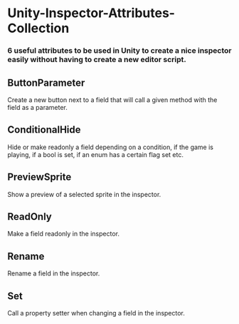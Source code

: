 # Unity-Inspector-Attributes-Collection
### 6 useful attributes to be used in Unity to create a nice inspector easily without having to create a new editor script.

## ButtonParameter

Create a new button next to a field that will call a given method with the field as a parameter.

## ConditionalHide

Hide or make readonly a field depending on a condition, if the game is playing, if a bool is set, if an enum has a certain flag set etc.

## PreviewSprite

Show a preview of a selected sprite in the inspector.

## ReadOnly

Make a field readonly in the inspector.

## Rename

Rename a field in the inspector.

## Set

Call a property setter when changing a field in the inspector.
